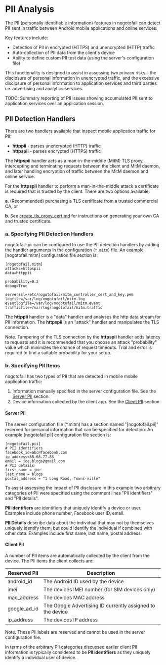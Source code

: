 # PII Analysis

The PII (personally identifiable information) features in nogotofail can detect PII sent in traffic between Android mobile applications and online services.

Key features include:
- Detection of PII in encrypted (HTTPS) and unencrypted (HTTP) traffic
- Auto-collection of PII data from the client's device
- Ability to define custom PII test data (using the server's configuration file)

This functionality is designed to assist in assessing two privacy risks - the disclosure of personal information in unencrypted traffic, and the excessive disclosure of personal information to application services and third parties i.e. advertising and analytics services.

TODO: Summary reporting of PII issues showing accumulated PII sent to application services over an  application session.

## <a name="pii_detection_handlers"></a>PII Detection Handlers

There are two handlers available that inspect mobile application traffic for PII:
- **httppii** - parses unencrypted (HTTP) traffic
- **httpspii** - parses encrypted (HTTPS) traffic

The **httpspii** handler acts as a man-in-the-middle (MitM) TLS proxy, intercepting and terminating requests between the client and MitM daemon, and later handling encryption of traffic between the MitM daemon and online service.

For the **httpspii** handler to perform a man-in-the-middle attack a certificate is required that is trusted by the client. There are two options available:

**a**. (Recommended) purchasing a TLS certificate from a trusted commercial CA, or

**b**. See [create_tls_proxy_cert.md](create_tls_proxy_cert.md) for instructions on generating your own CA and trusted certificate.

### a. Specifying PII Detection Handlers

nogotofail-pii can be configured to use the PII detection handlers by adding the handler arguments in the configuration (`*.mitm`) file. An example [nogotofail.mitm] configuration file section is:
```
[nogotofail.mitm]
attacks=httpspii
data=httppii

probability=0.2
debug=True

serverssl=/etc/nogotofail/mitm_controller_cert_and_key.pem
logfile=/var/log/nogotofail/mitm.log
eventlogfile=/var/log/nogotofail/mitm.event
trafficfile=/var/log/nogotofail/mitm.traffic
```

The **httppii** handler is a "data" handler and analyses the http data stream for PII information. The **httpspii** is an "attack" handler and manipulates the TLS connection.

Note. Tampering of the TLS connection by the **httpspii** handler adds latency to requests and it is recommended that you choose an attack "probability" value which minimizes the chance of request timeouts. Trial and error is required to find a suitable probability for your setup.

### b. Specifying PII Items

nogotofail has two types of PII that are detected in mobile mobile application traffic:

1. Information manually specified in the server configuration file. See the [Server PII](#server_pii) section.
2. Device information collected by the client app. See the [Client PII](#client_pii) section.

<a name="server_pii"></a>
#### Server PII

The server configuration file (*.mitm) has a section named "[nogotofail.pii]" reserved for personal information that can be specified for detection. An example [nogotofail.pii] configuration file section is:

```
[nogotofail.pii]
# PII identifiers
facebook_id=abc@facebook.com
ip_address=55.66.77.88
email = joe.blogs@gmail.com
# PII details
first_name = joe
last_name = blogs
postal_address = "1 Long Road, Towns-ville"
```

To assist assessing the impact of PII disclosure in this example two arbitrary categories of PII were specified using the comment lines "PII identifiers" and "PII details".

**PII identifiers** are identifiers that uniquely identify a device or user. Examples include phone number, Facebook user ID, email.

**PII Details** describe data about the individual that may not by themselves uniquely identify them, but could identify the individual if combined with other data. Examples include first name, last name, postal address.

<a name="client_pii"></a>
#### Client PII

A number of PII items are automatically collected by the client from the device. The PII items the client collects are:

| Reserved PII | Description |
|--------------|---|
| android_id | The Android ID used by the device  |
| imei | The devices IMEI number (for SIM devices only) |
| mac_address | The devices MAC address  |
| google_ad_id | The Google Advertising ID currently assigned to the device  |
| ip_address | The devices IP address  |

Note. These PII labels are reserved and cannot be used in the server configuration file.

In terms of the arbitrary PII categories discussed earlier client PII information is typically considered to be **PII identifiers** as they uniquely identify a individual user of device.
